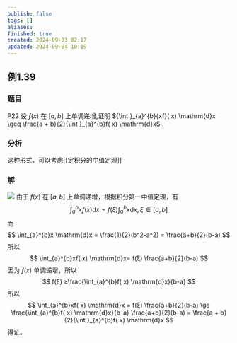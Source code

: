 ```yaml
---
publish: false
tags: []
aliases: 
finished: true
created: 2024-09-03 02:17
updated: 2024-09-04 10:19
---
```

## 例1.39
### 题目
P22 设 $f( x)$ 在 $\lbrack {a, b}\rbrack$ 上单调递增,证明 ${\int }_{a}^{b}{xf}( x) \mathrm{d}x \geq \frac{a + b}{2}{\int }_{a}^{b}f( x) \mathrm{d}x$ .
### 分析 
这种形式，可以考虑[[定积分的中值定理]]
### 解 
![](https://img.hwenyi.live/202409041837151.webp)
由于 $f(x)$ 在 $[a,b]$ 上单调递增，根据积分第一中值定理，有
$$
\int_{a}^{b}xf( x) \mathrm{d}x = f(ξ)\int_{a}^{b}x \mathrm{d}x, ξ ∈ [a,b] 
$$
而
$$
\int_{a}^{b}x \mathrm{d}x = \frac{1}{2}(b^2-a^2) = \frac{a+b}{2}(b-a)
$$
所以
$$
\int_{a}^{b}xf( x) \mathrm{d}x= f(ξ)  \frac{a+b}{2}(b-a)
$$
因为 $f(x)$ 单调递增，所以
$$
f(ξ) ≥\frac{\int_{a}^{b}f( x) \mathrm{d}x}{b-a} 
$$
所以
$$
\int_{a}^{b}xf( x) \mathrm{d}x = f(ξ)  \frac{a+b}{2}(b-a) \ge \frac{\int_{a}^{b}f( x) \mathrm{d}x}{b-a} \frac{a+b}{2}(b-a) = \frac{a + b}{2}{\int }_{a}^{b}f( x) \mathrm{d}x
$$
得证。
